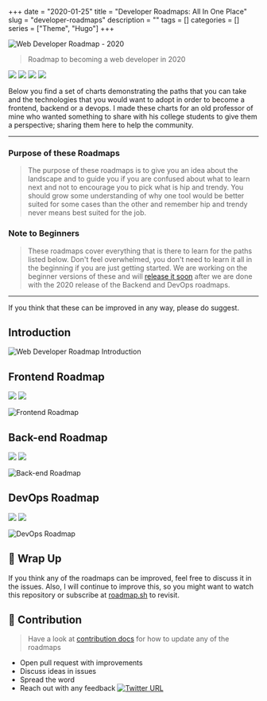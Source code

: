 +++ 
date = "2020-01-25"
title = "Developer Roadmaps: All In One Place"
slug = "developer-roadmaps"
description = ""
tags = []
categories = []
series = ["Theme", "Hugo"]
+++

![Web Developer Roadmap - 2020](https://i.imgur.com/NNyc9QM.png)

> Roadmap to becoming a web developer in 2020

[![](https://img.shields.io/badge/-Roadmaps%20-0a0a0a.svg?style=flat&colorA=0a0a0a)](http://roadmap.sh)
[![](https://img.shields.io/badge/-Guides-0a0a0a.svg?style=flat&colorA=0a0a0a)](http://roadmap.sh/guides)
[![](https://img.shields.io/badge/-Translations-0a0a0a.svg?style=flat&colorA=0a0a0a)](https://github.com/kamranahmedse/developer-roadmap/blob/master/translations)
[![](https://img.shields.io/badge/%E2%9D%A4-YouTube%20Channel-0a0a0a.svg?style=flat&colorA=0a0a0a)](https://www.youtube.com/channel/UC4t7c2Vhuj05aQscZhRtxNw?sub_confirmation=1)

Below you find a set of charts demonstrating the paths that you can take and the technologies that you would want to adopt in order to become a frontend, backend or a devops. I made these charts for an old professor of mine who wanted something to share with his college students to give them a perspective; sharing them here to help the community.

***

### Purpose of these Roadmaps 

> The purpose of these roadmaps is to give you an idea about the landscape and to guide you if you are confused about what to learn next and not to encourage you to pick what is hip and trendy. You should grow some understanding of why one tool would be better suited for some cases than the other and remember hip and trendy never means best suited for the job.

### Note to Beginners

> These roadmaps cover everything that is there to learn for the paths listed below. Don't feel overwhelmed, you don't need to learn it all in the beginning if you are just getting started. We are working on the beginner versions of these and will [release it soon](https://roadmap.sh) after we are done with the 2020 release of the Backend and DevOps roadmaps.

***

If you think that these can be improved in any way, please do suggest.

## Introduction

![Web Developer Roadmap Introduction](https://github.com/kamranahmedse/developer-roadmap/raw/master/img/intro.png)

## Frontend Roadmap

[![](https://img.shields.io/badge/-Download%20PDF%20-0a0a0a.svg?style=flat&colorA=0a0a0a)](https://gum.co/frontend-roadmap) [![](https://img.shields.io/badge/-Shareable%20Link%20-0a0a0a.svg?style=flat&colorA=0a0a0a)](https://roadmap.sh/frontend)

![Frontend Roadmap](https://roadmap.sh/roadmaps/frontend.png)

## Back-end Roadmap 

[![](https://img.shields.io/badge/-Download%20PDF%20-0a0a0a.svg?style=flat&colorA=0a0a0a)](https://gum.co/backend-roadmap) [![](https://img.shields.io/badge/-Shareable%20Link%20-0a0a0a.svg?style=flat&colorA=0a0a0a)](https://roadmap.sh/backend)

![Back-end Roadmap](https://roadmap.sh/roadmaps/backend.png)

## DevOps Roadmap

[![](https://img.shields.io/badge/-Download%20PDF%20-0a0a0a.svg?style=flat&colorA=0a0a0a)](https://gum.co/devops-roadmap) [![](https://img.shields.io/badge/-Shareable%20Link%20-0a0a0a.svg?style=flat&colorA=0a0a0a)](https://roadmap.sh/devops)

![DevOps Roadmap](https://roadmap.sh/roadmaps/devops.png)

## 🚦 Wrap Up

If you think any of the roadmaps can be improved, feel free to discuss it in the issues. Also, I will continue to improve this, so you might want to watch this repository or subscribe at [roadmap.sh](http://roadmap.sh) to revisit.

## 🙌 Contribution

> Have a look at [contribution docs](https://github.com/kamranahmedse/developer-roadmap/blob/master/CONTRIBUTING.md) for how to update any of the roadmaps

- Open pull request with improvements
- Discuss ideas in issues
- Spread the word
- Reach out with any feedback [![Twitter URL](https://img.shields.io/twitter/url/https/twitter.com/kamranahmedse.svg?style=social&label=Follow%20%40sohailsamii)](https://twitter.com/sohailsamii)